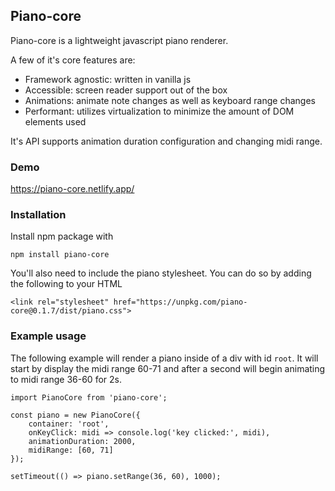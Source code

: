 ## Piano-core
Piano-core is a lightweight javascript piano renderer.

A few of it's core features are:
- Framework agnostic: written in vanilla js
- Accessible: screen reader support out of the box
- Animations: animate note changes as well as keyboard range changes
- Performant: utilizes virtualization to minimize the amount of DOM elements used

It's API supports animation duration configuration and changing midi range.

### Demo
https://piano-core.netlify.app/

### Installation
Install npm package with
```
npm install piano-core
```

You'll also need to include the piano stylesheet. You can do so by adding the following to your HTML
```
<link rel="stylesheet" href="https://unpkg.com/piano-core@0.1.7/dist/piano.css">
```

### Example usage

The following example will render a piano inside of a div with id `root`. It will start by display the midi range 60-71 and after a second will begin animating to midi range 36-60 for 2s.
```
import PianoCore from 'piano-core';

const piano = new PianoCore({
    container: 'root',
    onKeyClick: midi => console.log('key clicked:', midi),
    animationDuration: 2000,
    midiRange: [60, 71]
});

setTimeout(() => piano.setRange(36, 60), 1000);
```
